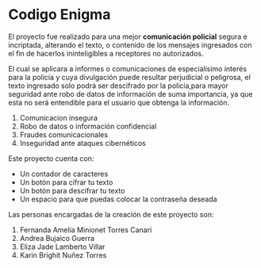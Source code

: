 # Codigo Enigma
El proyecto fue realizado para una mejor **comunicación policial** segura e incriptada, alterando el texto, o contenido de los mensajes ingresados con el fin de hacerlos ininteligibles a receptores no autorizados.

El cual se aplicara a informes o comunicaciones de especialísimo interés para la policía y cuya divulgación puede resultar perjudicial o peligrosa, el texto ingresado solo podrá ser descifrado por la policía,para mayor seguridad ante robo de datos de información de suma importancia, ya que esta no será entendible para el usuario que obtenga la información.

1. Comunicacion insegura
2. Robo de datos o información confidencial
3. Fraudes comunicacionales
4. Inseguridad ante ataques cibernéticos

Este proyecto cuenta con:

- Un contador de caracteres
- Un botón para cifrar tu texto
- Un botón para descifrar tu texto
- Un espacio para que puedas colocar la contraseña deseada

Las personas encargadas de la creación de este proyecto son:

1. Fernanda Amelia Minionet Torres Canari
2. Andrea Bujaico Guerra
3. Eliza Jade Lamberto Villar
4. Karin Brighit Nuñez Torres
